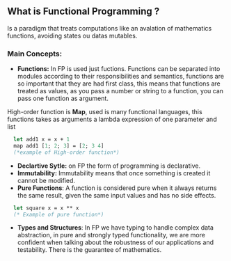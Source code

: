 ## What is Functional Programming ?
  
Is a paradigm that treats computations like an avalation of mathematics functions, avoiding states ou datas mutables.

### Main Concepts:

- **Functions:** In FP is used just fuctions. Functions can be separated into modules according to their responsibilities and semantics, functions are so important that they are had first class, this means that functions are treated as values, as you pass a number or string to a function, you can pass one function as argument.

High-order function is **Map**, used is many functional languages, this functions takes as arguments a lambda expression of one parameter and list

```OCaml
  let add1 x = x + 1
  map add1 [1; 2; 3] = [2; 3 4]
  (*example of High-order function*)
```
- **Declartive Sytle:** on FP the form of programming is declarative.
- **Immutability:** Immutability means that once something is created it cannot be modified.
- **Pure Functions**: A function is considered pure when it always returns the same result, given the same input values ​​and has no side effects.
```OCaml
  let square x = x ** x 
  (* Example of pure function*)
```
- **Types and Structures**: In FP we have typing to handle complex data abstraction, in pure and strongly typed functionality, we are more confident when talking about the robustness of our applications and testability. There is the guarantee of mathematics.
